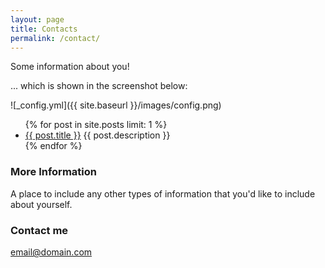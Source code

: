 ```yaml
---
layout: page
title: Contacts
permalink: /contact/
---
```


Some information about you!

... which is shown in the screenshot below:

![_config.yml]({{ site.baseurl }}/images/config.png)

<ul>
  {% for post in site.posts limit: 1 %}
    <li>
      <a href="{{site.baseurl}}{{ post.url }}">{{ post.title }}</a>
      {{ post.description }}
    </li>
  {% endfor %}
</ul>


### More Information

A place to include any other types of information that you'd like to include about yourself.

### Contact me


[email@domain.com](mailto:email@domain.com)
